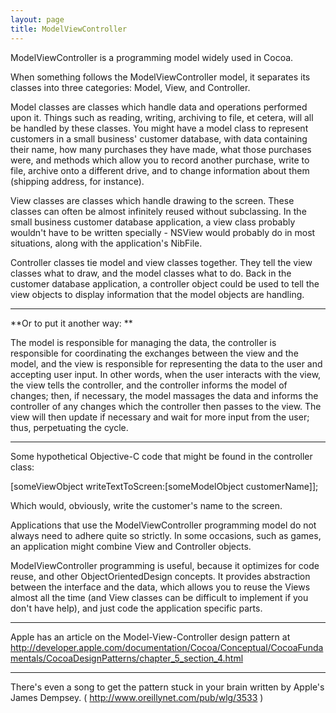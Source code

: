 ```yaml
---
layout: page
title: ModelViewController
---
```




ModelViewController is a programming model widely used in Cocoa.

When something follows the ModelViewController model, it separates its classes into three categories: Model, View, and Controller.

Model classes are classes which handle data and operations performed upon it. Things such as reading, writing, archiving to file, et cetera, will all be handled by these classes. You might have a model class to represent customers in a small business' customer database, with data containing their name, how many purchases they have made, what those purchases were, and methods which allow you to record another purchase, write to file, archive onto a different drive, and to change information about them (shipping address, for instance).

View classes are classes which handle drawing to the screen. These classes can often be almost infinitely reused without subclassing. In the small business customer database application, a view class probably wouldn't have to be written specially - NSView would probably do in most situations, along with the application's NibFile.

Controller classes tie model and view classes together. They tell the view classes what to draw, and the model classes what to do. Back in the customer database application, a controller object could be used to tell the view objects to display information that the model objects are handling.

----
**Or to put it another way: **

The model is responsible for managing the data, the controller is responsible for coordinating the exchanges between the view and the model, and the view is responsible for representing the data to the user and accepting user input. In other words, when the user interacts with the view, the view tells the controller, and the controller informs the model of changes; then, if necessary, the model massages the data and informs the controller of any changes which the controller then passes to the view. The view will then update if necessary and wait for more input from the user; thus, perpetuating the cycle.

----

Some hypothetical Objective-C code that might be found in the controller class:

    
[someViewObject writeTextToScreen:[someModelObject customerName]];


Which would, obviously, write the customer's name to the screen.

Applications that use the ModelViewController programming model do not always need to adhere quite so strictly. In some occasions, such as games, an application might combine View and Controller objects.

ModelViewController programming is useful, because it optimizes for code reuse, and other ObjectOrientedDesign concepts. It provides abstraction between the interface and the data, which allows you to reuse the Views almost all the time (and View classes can be difficult to implement if you don't have help), and just code the application specific parts.

----
Apple has an article on the Model-View-Controller design pattern at http://developer.apple.com/documentation/Cocoa/Conceptual/CocoaFundamentals/CocoaDesignPatterns/chapter_5_section_4.html 

----
There's even a song to get the pattern stuck in your brain written by Apple's James Dempsey. ( http://www.oreillynet.com/pub/wlg/3533 )

